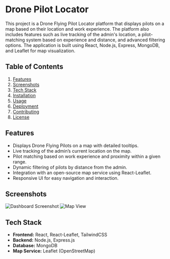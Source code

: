 # Drone Pilot Locator

This project is a Drone Flying Pilot Locator platform that displays pilots on a map based on their location and work experience. The platform also includes features such as live tracking of the admin's location, a pilot-matching system based on experience and distance, and advanced filtering options. The application is built using React, Node.js, Express, MongoDB, and Leaflet for map visualization.

## Table of Contents
1. [Features](#features)
2. [Screenshots](#screenshots)
3. [Tech Stack](#tech-stack)
4. [Installation](#installation)
5. [Usage](#usage)
6. [Deployment](#deployment)
7. [Contributing](#contributing)
8. [License](#license)

## Features

- Displays Drone Flying Pilots on a map with detailed tooltips.
- Live tracking of the admin’s current location on the map.
- Pilot matching based on work experience and proximity within a given range.
- Dynamic filtering of pilots by distance from the admin.
- Integration with an open-source map service using React-Leaflet.
- Responsive UI for easy navigation and interaction.

## Screenshots

![Dashboard Screenshot](https://your-link-to-screenshot.png)
![Map View](https://your-link-to-screenshot2.png)

## Tech Stack

- **Frontend:** React, React-Leaflet, TailwindCSS
- **Backend:** Node.js, Express.js
- **Database:** MongoDB
- **Map Service:** Leaflet (OpenStreetMap)


